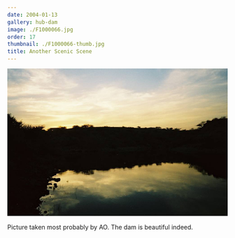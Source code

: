 ```yaml
---
date: 2004-01-13
gallery: hub-dam
image: ./F1000066.jpg
order: 17
thumbnail: ./F1000066-thumb.jpg
title: Another Scenic Scene
---
```


![Another Scenic Scene](./F1000066.jpg)

Picture taken most probably by AO. The dam is beautiful indeed.